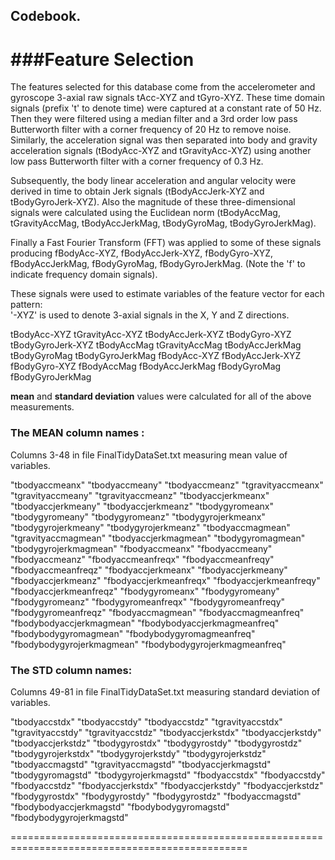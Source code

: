 ## Codebook.
###Feature Selection 
=================

The features selected for this database come from the accelerometer and gyroscope 
3-axial raw signals tAcc-XYZ and tGyro-XYZ. These time domain signals (prefix 't' to denote time) 
were captured at a constant rate of 50 Hz. Then they were filtered using a median filter and a 3rd order 
low pass Butterworth filter with a corner frequency of 20 Hz to remove noise. Similarly, the acceleration 
signal was then separated into body and gravity acceleration signals (tBodyAcc-XYZ and tGravityAcc-XYZ) 
using another low pass Butterworth filter with a corner frequency of 0.3 Hz. 

Subsequently, the body linear acceleration and angular velocity were derived in time to obtain Jerk signals 
(tBodyAccJerk-XYZ and tBodyGyroJerk-XYZ). Also the magnitude of these three-dimensional signals were 
calculated using the Euclidean norm (tBodyAccMag, tGravityAccMag, tBodyAccJerkMag, tBodyGyroMag, tBodyGyroJerkMag). 

Finally a Fast Fourier Transform (FFT) was applied to some of these signals producing 
fBodyAcc-XYZ, fBodyAccJerk-XYZ, fBodyGyro-XYZ, fBodyAccJerkMag, fBodyGyroMag, fBodyGyroJerkMag. 
(Note the 'f' to indicate frequency domain signals). 

These signals were used to estimate variables of the feature vector for each pattern:  
'-XYZ' is used to denote 3-axial signals in the X, Y and Z directions.

tBodyAcc-XYZ
tGravityAcc-XYZ
tBodyAccJerk-XYZ
tBodyGyro-XYZ
tBodyGyroJerk-XYZ
tBodyAccMag
tGravityAccMag
tBodyAccJerkMag
tBodyGyroMag
tBodyGyroJerkMag
fBodyAcc-XYZ
fBodyAccJerk-XYZ
fBodyGyro-XYZ
fBodyAccMag
fBodyAccJerkMag
fBodyGyroMag
fBodyGyroJerkMag

**mean** and **standard deviation** values were calculated for all of the above measurements.


### The MEAN column names : 

Columns 3-48 in file FinalTidyDataSet.txt  measuring mean value of variables.

"tbodyaccmeanx"
"tbodyaccmeany"
"tbodyaccmeanz"
"tgravityaccmeanx"
"tgravityaccmeany"
"tgravityaccmeanz"
"tbodyaccjerkmeanx"
"tbodyaccjerkmeany"
"tbodyaccjerkmeanz"
"tbodygyromeanx"
"tbodygyromeany"
"tbodygyromeanz"
"tbodygyrojerkmeanx"
"tbodygyrojerkmeany"
"tbodygyrojerkmeanz"
"tbodyaccmagmean"
"tgravityaccmagmean"
"tbodyaccjerkmagmean"
"tbodygyromagmean"
"tbodygyrojerkmagmean"
"fbodyaccmeanx"
"fbodyaccmeany"
"fbodyaccmeanz"
"fbodyaccmeanfreqx"
"fbodyaccmeanfreqy"
"fbodyaccmeanfreqz"
"fbodyaccjerkmeanx"
"fbodyaccjerkmeany"
"fbodyaccjerkmeanz"
"fbodyaccjerkmeanfreqx"
"fbodyaccjerkmeanfreqy"
"fbodyaccjerkmeanfreqz"
"fbodygyromeanx"
"fbodygyromeany"
"fbodygyromeanz"
"fbodygyromeanfreqx"
"fbodygyromeanfreqy"
"fbodygyromeanfreqz"
"fbodyaccmagmean"
"fbodyaccmagmeanfreq"
"fbodybodyaccjerkmagmean"
"fbodybodyaccjerkmagmeanfreq"
"fbodybodygyromagmean"
"fbodybodygyromagmeanfreq"
"fbodybodygyrojerkmagmean"
"fbodybodygyrojerkmagmeanfreq"

###  The STD column names: 

Columns 49-81 in file FinalTidyDataSet.txt measuring standard deviation of variables.

"tbodyaccstdx"
"tbodyaccstdy"
"tbodyaccstdz"
"tgravityaccstdx"
"tgravityaccstdy"
"tgravityaccstdz"
"tbodyaccjerkstdx"
"tbodyaccjerkstdy"
"tbodyaccjerkstdz"
"tbodygyrostdx"
"tbodygyrostdy"
"tbodygyrostdz"
"tbodygyrojerkstdx"
"tbodygyrojerkstdy"
"tbodygyrojerkstdz"
"tbodyaccmagstd"
"tgravityaccmagstd"
"tbodyaccjerkmagstd"
"tbodygyromagstd"
"tbodygyrojerkmagstd"
"fbodyaccstdx"
"fbodyaccstdy"
"fbodyaccstdz"
"fbodyaccjerkstdx"
"fbodyaccjerkstdy"
"fbodyaccjerkstdz"
"fbodygyrostdx"
"fbodygyrostdy"
"fbodygyrostdz"
"fbodyaccmagstd"
"fbodybodyaccjerkmagstd"
"fbodybodygyromagstd"
"fbodybodygyrojerkmagstd"

 ===============================================================================================

